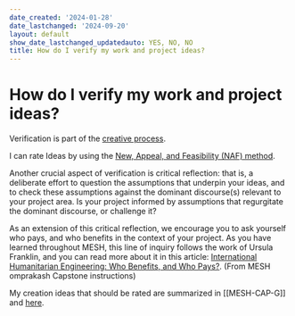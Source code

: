 ```yaml
---
date_created: '2024-01-28'
date_lastchanged: '2024-09-20'
layout: default
show_date_lastchanged_updatedauto: YES, NO, NO
title: How do I verify my work and project ideas?
---
```

# How do I verify my work and project ideas?

Verification is part of the [creative process](https://www.wework.com/ideas/professional-development/creativity-culture/understanding-the-four-stages-of-the-creative-process#:~:text=Stage%204%3A%20Verification&text=Whatever%20ideas%20and%20insights%20arose,such%20an%20orderly%2C%20linear%20fashion).

I can rate Ideas by using the [New, Appeal, and Feasibility (NAF) method](https://www.mycoted.com/NAF).

Another crucial aspect of verification is critical reflection: that is, a deliberate effort to question the assumptions that underpin your ideas, and to check these assumptions against the dominant discourse(s) relevant to your project area. Is your project informed by assumptions that regurgitate the dominant discourse, or challenge it?

As an extension of this critical reflection, we encourage you to ask yourself who pays, and who benefits in the context of your project. As you have learned throughout MESH, this line of inquiry follows the work of Ursula Franklin, and you can read more about it in this article: [International Humanitarian Engineering: Who Benefits, and Who Pays?](https://app.omprakash.org/Classroom%20pdfs/International_humanitarian_engineering_1699061872.pdf).
(From MESH omprakash Capstone instructions)

My creation ideas that should be rated are summarized in [[MESH-CAP-G]] and [here](https://docs.google.com/document/d/1NwWqKLH4x-LrfgwC4PKYaQwBhMZNnYlpEaP_w2SmreI/edit#heading=h.n0g8ynedxiwk).





